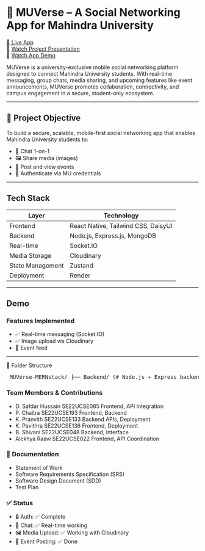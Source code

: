 # 📱 MUVerse – A Social Networking App for Mahindra University

[🔗 Live App](https://muverse-mernstack-2.onrender.com/home)  
🎥 [Watch Project Presentation](https://drive.google.com/file/d/1ClJYDpejyPOnod5OGACU_zlGSnmSjbyj/view?usp=share_link)  
📱 [Watch App Demo](https://drive.google.com/file/d/1EgxujnJLlu_H_TEHcdafQLzjYimukX-e/view?usp=share_link)

MUVerse is a university-exclusive mobile social networking platform designed to connect Mahindra University students. With real-time messaging, group chats, media sharing, and upcoming features like event announcements, MUVerse promotes collaboration, connectivity, and campus engagement in a secure, student-only ecosystem.

---

## 🧠 Project Objective

To build a secure, scalable, mobile-first social networking app that enables Mahindra University students to:

- 📩 Chat 1-on-1 
- 🖼️ Share media (images)
- 📢 Post and view events 
- 🔐 Authenticate via MU credentials

---

## Tech Stack

| Layer | Technology |
|-------|------------|
| Frontend | React Native, Tailwind CSS, DaisyUI |
| Backend | Node.js, Express.js, MongoDB |
| Real-time | Socket.IO |
| Media Storage | Cloudinary |
| State Management | Zustand |
| Deployment | Render |

---

##  Demo

###  Features Implemented

- ✅ Real-time messaging (Socket.IO)
- ✅ Image upload via Cloudinary
- 🔄 Event feed 

---

📁 Folder Structure
<pre> MUVerse-MERNstack/ ├── Backend/ (# Node.js + Express backend) ├── Frontend/ (# React Native frontend) ├── docs/ (# Project documents) │ ├── Statement_of_Work.pdf │ ├── SRS.pdf │ └── SDD.pdf ├── README.md  </pre>


### Team Members & Contributions

- D. Safdar Hussain      SE22UCSE085     Frontend, API Integration
- P. Chaitra             SE22UCSE193     Frontend, Backend
- K. Pranvith            SE22UCSE133     Backend APIs, Deployment
- K. Pavithra            SE22UCSE136     Frontend, Deployment
- B. Shivani             SE22UCSE048     Backend, Interface
- Alekhya Raavi          SE22UCSE022     Frontend, API Coordination



### 📄 Documentation

- Statement of Work
- Software Requirements Specification (SRS)
- Software Design Document (SDD)
- Test Plan 


### ✅ Status

- 🔒 Auth: ✅ Complete
- 💬 Chat: ✅ Real-time working
- 🖼️ Media Upload: ✅ Working with Cloudinary
- 📅 Event Posting: ✅ Done


